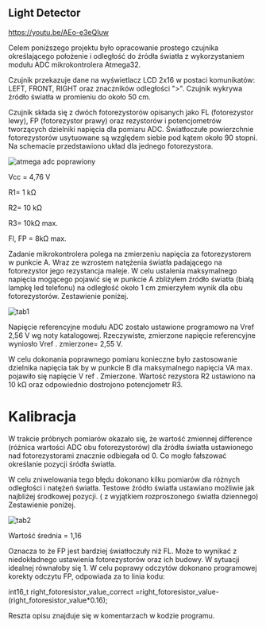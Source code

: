 
## Light Detector

https://youtu.be/AEo-e3eQIuw

Celem poniższego projektu było opracowanie prostego czujnika określającego położenie i odległość do źródła światła z wykorzystaniem modułu ADC mikrokontrolera Atmega32.

Czujnik przekazuje dane na wyświetlacz LCD 2x16 w postaci komunikatów: LEFT, FRONT, RIGHT oraz znaczników odległości ">". Czujnik wykrywa źródło światła w promieniu do około 50 cm.

Czujnik składa się z dwóch fotorezystorów opisanych jako FL (fotorezystor lewy), FP (fotorezystor prawy) oraz rezystorów i potencjometrów tworzących dzielniki napięcia dla pomiaru ADC. Światłoczułe powierzchnie fotorezystorów usytuowane są względem siebie pod kątem około 90 stopni. 
Na schemacie przedstawiono układ dla jednego fotorezystora.



![atmega adc poprawiony](https://user-images.githubusercontent.com/36235060/38105326-0984c864-338c-11e8-859e-9152c0a26317.PNG)

Vcc = 4,76 V 

R1= 1 kΩ 

R2= 10 kΩ 

R3= 10kΩ max. 

Fl, FP = 8kΩ max.


Zadanie mikrokontrolera polega na zmierzeniu napięcia za fotorezystorem w punkcie A. 
Wraz ze wzrostem natężenia światła padającego na fotorezystor jego rezystancja maleje. W celu ustalenia maksymalnego napięcia mogącego pojawić się w punkcie A zbliżyłem źródło światła (białą lampkę led telefonu) na odległość około 1 cm zmierzyłem wynik dla obu fotorezystorów. Zestawienie poniżej.


![tab1](https://user-images.githubusercontent.com/36235060/38105224-c4cf8b6e-338b-11e8-9b92-3cb10fa981da.PNG)

Napięcie referencyjne modułu ADC zostało ustawione programowo na Vref 2,56 V wg noty katalogowej. Rzeczywiste, zmierzone napięcie referencyjne wyniosło  Vref . zmierzone= 2,55 V.

W celu dokonania poprawnego pomiaru konieczne było zastosowanie dzielnika napięcia tak by w punkcie B  dla maksymalnego napięcia VA max. pojawiło się  napięcie  V ref . Zmierzone.  Wartość rezystora R2 ustawiono  na 10 kΩ oraz odpowiednio dostrojono potencjometr R3. 

# Kalibracja


W trakcie próbnych pomiarów okazało się, że wartość zmiennej difference (różnica wartości ADC obu fotorezystorów) dla źródła światła ustawionego nad fotorezystorami znacznie odbiegała od 0. Co mogło fałszować określanie pozycji śródła światła.

W celu zniwelowania tego błędu dokonano kilku pomiarów dla różnych odległości i natężeń światła. 
Testowe źródło światła ustawiano możliwie jak najbliżej środkowej pozycji. ( z wyjątkiem rozproszonego światła dziennego) Zestawienie poniżej.

![tab2](https://user-images.githubusercontent.com/36235060/38105291-f2c8d746-338b-11e8-8771-6c13c2de95c9.PNG)

Wartość średnia = 1,16

Oznacza to że FP jest bardziej światłoczuły niż FL. Może to wynikać z niedokładnego ustawienia fotorezystorów oraz ich budowy.
W sytuacji idealnej równałoby się 1. W celu poprawy odczytów dokonano programowej korekty odczytu FP, odpowiada za to linia kodu:

int16_t right_fotoresistor_value_correct =right_fotoresistor_value-(right_fotoresistor_value*0.16);

Reszta opisu znajduje się w komentarzach w  kodzie programu.
